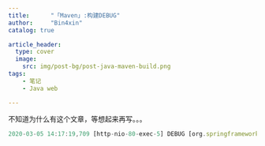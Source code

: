 ```yaml
---
title:      "「Maven」:构建DEBUG"
author:     "Bin4xin"
catalog: true

article_header:
  type: cover
  image:
    src: img/post-bg/post-java-maven-build.png
tags:
    - 笔记
    - Java web

---
```



不知道为什么有这个文章，等想起来再写。。。

```javascript
2020-03-05 14:17:19,709 [http-nio-80-exec-5] DEBUG [org.springframework.web.servlet.DispatcherServlet] - Last-Modified value for [/PPE/static/images/admin/logo_1.png] is: -1
```